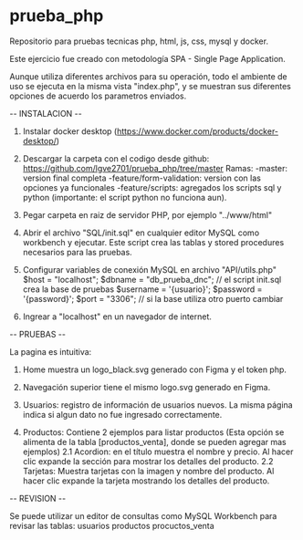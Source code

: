 # prueba_php
Repositorio para pruebas tecnicas php, html, js, css, mysql y docker.

Este ejercicio fue creado con metodología SPA - Single Page Application. 

Aunque utiliza diferentes archivos para su operación, 
todo el ambiente de uso se ejecuta en la misma vista "index.php", 
y se muestran sus diferentes opciones de acuerdo los parametros enviados.


-- INSTALACION --

1. Instalar docker desktop (https://www.docker.com/products/docker-desktop/)

2. Descargar la carpeta con el codigo desde github: https://github.com/lgve2701/prueba_php/tree/master 
	Ramas: 
	-master: version final completa
	-feature/form-validation: version con las opciones ya funcionales 
	-feature/scripts: agregados los scripts sql y python (importante: el script python no funciona aun).

3. Pegar carpeta en raiz de servidor PHP, por ejemplo "../www/html"

4. Abrir el archivo "SQL/init.sql" en cualquier editor MySQL como workbench y ejecutar.
	Este script crea las tablas y stored procedures necesarios para las pruebas.

5. Configurar variables de conexión MySQL en archivo "API/utils.php"
		$host = "localhost";
		$dbname = "db_prueba_dnc"; // el script init.sql crea la base de pruebas
		$username = '{usuario}';
		$password = '{password}';
        $port = "3306"; // si la base utiliza otro puerto cambiar

5. Ingrear a "localhost" en un navegador de internet.


-- PRUEBAS --

La pagina es intuitiva:

1. Home muestra un logo_black.svg generado con Figma y el token php.

2. Navegación superior tiene el mismo logo.svg generado en Figma.

3. Usuarios: registro de información de usuarios nuevos. La misma página indica si algun dato no fue ingresado correctamente.

4. Productos: Contiene 2 ejemplos para listar productos (Esta opción se alimenta de la tabla [productos_venta], donde se pueden agregar mas ejemplos)
	2.1 Acordion: en el título muestra el nombre y precio. Al hacer clic expande la sección para mostrar los detalles del producto.
	2.2 Tarjetas: Muestra tarjetas con la imagen y nombre del producto. Al hacer clic expande la tarjeta mostrando los detalles del producto.


-- REVISION --

Se puede utilizar un editor de consultas como MySQL Workbench para revisar las tablas:
	usuarios
	productos
	procuctos_venta


